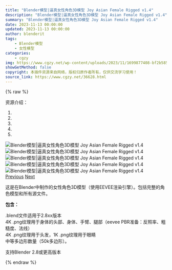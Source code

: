 ```yaml
---
title: "Blender模型|逼真女性角色3D模型 Joy Asian Female Rigged v1.4"
description: "Blender模型|逼真女性角色3D模型 Joy Asian Female Rigged v1.4"
summary: "Blender模型|逼真女性角色3D模型 Joy Asian Female Rigged v1.4"
date: 2023-11-13 00:00:00
updated: 2023-11-13 00:00:00
author: blenderit
tags: 
    - Blender模型
    - 女性模型
categories:
    - cgzy
img: https://www.cgzy.net/wp-content/uploads/2023/11/1699877408-bf2b585aaeb7a04.webp
showGetMethod: false
copyright: 本插件资源来自网络，版权归原作者所有，仅供交流学习使用！
source_link: https://www.cgzy.net/36628.html
---
```


{% raw %}
<div class="wp-block-pandastudio-title"><div class="title_style_01"><p>资源介绍：</p></div></div><div id="bootstrap-carousel-1261269217" class="gallery carousel slide" data-ride="carousel">
				<!-- Indicators -->
				<ol class="carousel-indicators"><li data-target="#bootstrap-carousel-1261269217" data-slide-to="0" class="active"><li data-target="#bootstrap-carousel-1261269217" data-slide-to="1"><li data-target="#bootstrap-carousel-1261269217" data-slide-to="2"><li data-target="#bootstrap-carousel-1261269217" data-slide-to="3"><li data-target="#bootstrap-carousel-1261269217" data-slide-to="4"></ol>
				<!-- Wrapper for slides -->
				<div class="carousel-inner" role="listbox"><div class="item active"><div class="img_wrapper"><img decoding="async" src="https://img.alicdn.com/imgextra/i3/717183932/O1CN0150PaHQ1euuE8M21jz_!!717183932.jpg" title="Blender模型|逼真女性角色3D模型 Joy Asian Female Rigged v1.4" alt="Blender模型|逼真女性角色3D模型 Joy Asian Female Rigged v1.4"></div></div><div class="item"><div class="img_wrapper"><img decoding="async" src="https://img.alicdn.com/imgextra/i3/717183932/O1CN01DgPu2a1euuE6gQ88a_!!717183932.jpg" title="Blender模型|逼真女性角色3D模型 Joy Asian Female Rigged v1.4" alt="Blender模型|逼真女性角色3D模型 Joy Asian Female Rigged v1.4"></div></div><div class="item"><div class="img_wrapper"><img decoding="async" src="https://img.alicdn.com/imgextra/i4/717183932/O1CN01oCA8fX1euuEBJlwX1_!!717183932.jpg" title="Blender模型|逼真女性角色3D模型 Joy Asian Female Rigged v1.4" alt="Blender模型|逼真女性角色3D模型 Joy Asian Female Rigged v1.4"></div></div><div class="item"><div class="img_wrapper"><img decoding="async" src="https://img.alicdn.com/imgextra/i2/717183932/O1CN019DQU711euuE7mfspM_!!717183932.jpg" title="Blender模型|逼真女性角色3D模型 Joy Asian Female Rigged v1.4" alt="Blender模型|逼真女性角色3D模型 Joy Asian Female Rigged v1.4"></div></div><div class="item"><div class="img_wrapper"><img decoding="async" src="https://img.alicdn.com/imgextra/i2/717183932/O1CN01Pvp3HP1euuE6gOBYb_!!717183932.jpg" title="Blender模型|逼真女性角色3D模型 Joy Asian Female Rigged v1.4" alt="Blender模型|逼真女性角色3D模型 Joy Asian Female Rigged v1.4"></div></div></div>
				<!-- Controls -->
				<a class="left carousel-control" href="#bootstrap-carousel-1261269217" role="button" data-slide="prev"><i class="pandastudio-icons-left glyphicon-chevron-left"></i><span class="sr-only">Previous</span></a>
				<a class="right carousel-control" href="#bootstrap-carousel-1261269217" role="button" data-slide="next"><i class="pandastudio-icons-right glyphicon-chevron-right"></i><span class="sr-only">Next</span></a>
			</div><p class="is-style-text-indent-2em">这是在Blender中制作的女性角色3D模型（使用EEVEE渲染引擎）。包括完整的角色模型和所有源文件。</p><p><strong>包含：</strong></p><p>.blend文件适用于2.8xx版本<br>4K .png纹理用于身体的头部、身体、手臂、腿部（eevee PBR准备：反照率、粗糙度、法线）<br>4K .png纹理用于头发，1K .png纹理用于眼睛<br>中等多边形数量（50k多边形）。</p><div class="wp-block-pandastudio-tips"><div class="tip success "><p>支持Blender 2.8或更高版本</p>
</div></div>
<div style="display: none">cgzy</div>
{% endraw %}